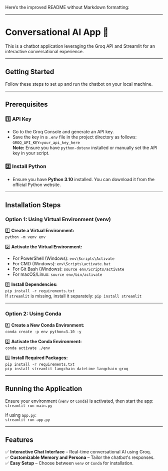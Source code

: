 Here’s the improved README without Markdown formatting:

---

# Conversational AI App 🤖  

This is a chatbot application leveraging the Groq API and Streamlit for an interactive conversational experience.  

---

## Getting Started  
Follow these steps to set up and run the chatbot on your local machine.  

---

## Prerequisites  

### 1️⃣ API Key  
- Go to the Groq Console and generate an API key.  
- Save the key in a `.env` file in the project directory as follows:  
  `GROQ_API_KEY=your_api_key_here`  
**Note:** Ensure you have `python-dotenv` installed or manually set the API key in your script.  

### 2️⃣ Install Python  
- Ensure you have **Python 3.10** installed. You can download it from the official Python website.  

---

## Installation Steps  

### Option 1: Using Virtual Environment (venv)  

1️⃣ **Create a Virtual Environment:**  
   `python -m venv env`  

2️⃣ **Activate the Virtual Environment:**  
   - For PowerShell (Windows): `env\Scripts\Activate`  
   - For CMD (Windows): `env\Scripts\activate.bat`  
   - For Git Bash (Windows): `source env/Scripts/activate`  
   - For macOS/Linux: `source env/bin/activate`  

3️⃣ **Install Dependencies:**  
   `pip install -r requirements.txt`  
   If `streamlit` is missing, install it separately: `pip install streamlit`  

---

### Option 2: Using Conda  

1️⃣ **Create a New Conda Environment:**  
   `conda create -p env python=3.10 -y`  

2️⃣ **Activate the Conda Environment:**  
   `conda activate ./env`  

3️⃣ **Install Required Packages:**  
   `pip install -r requirements.txt`  
   `pip install streamlit langchain datetime langchain-groq`  

---

## Running the Application  

Ensure your environment (`venv` or `Conda`) is activated, then start the app:  
`streamlit run main.py`  

If using `app.py`:  
`streamlit run app.py`  

---

## Features  

✅ **Interactive Chat Interface** – Real-time conversational AI using Groq.  
✅ **Customizable Memory and Persona** – Tailor the chatbot's responses.  
✅ **Easy Setup** – Choose between `venv` or `Conda` for installation.  
